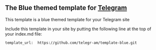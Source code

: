 ## The Blue themed template for [Telegram](https://telegr.am)

This template is a blue themed template for your Telegram site

Include this template in your site by putting the following line
at the top of your index.md file:

    template_url:  https://github.com/telegr-am/template-blue.git


